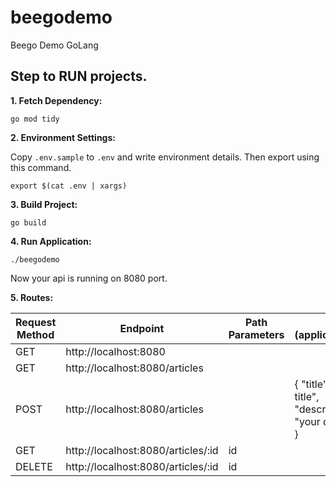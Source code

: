 # beegodemo
Beego Demo GoLang

## Step to RUN projects.

**1. Fetch Dependency:**

```
go mod tidy
```

**2. Environment Settings:**

Copy `.env.sample` to `.env` and write environment details. Then export using this command.
```
export $(cat .env | xargs)
```

**3. Build Project:**

```
go build
```

**4. Run Application:**

```
./beegodemo
```
Now your api is running on 8080 port.

**5. Routes:**

| Request Method | Endpoint | Path Parameters | Body (application/json) | Query Parameters |
|-|-|-|-|-|
| GET   | http://localhost:8080 | | | |
| GET   | http://localhost:8080/articles | | | |
| POST  | http://localhost:8080/articles | | { "title": "your title", "description": "your description" } | |
| GET   | http://localhost:8080/articles/:id | id | | |
| DELETE   | http://localhost:8080/articles/:id | id | | |
